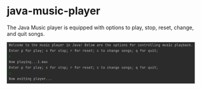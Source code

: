 # java-music-player

The Java Music player is equipped with options to play, stop, reset, change, and quit songs.

![project screenshot](images/project-screenshot.png)
